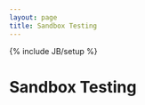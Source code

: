 ```yaml
---
layout: page
title: Sandbox Testing
---
```

{% include JB/setup %}

<script>
$( "#ajaxcontent" ).load( "http://ncdesigns-studio.com/pages.html" );
</script>
<main class="flex-container">
<h1 class="flex-item">
	Sandbox Testing
</h1>
<div class="flex-item" id="ajaxcontent">
</div>
</main>